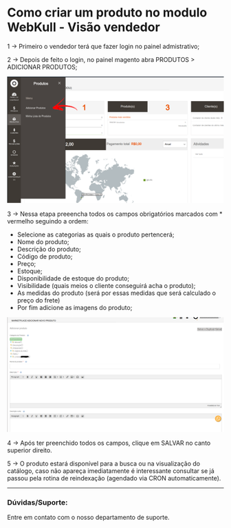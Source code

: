 # Como criar um produto no modulo WebKull - Visão vendedor

1 -> Primeiro o vendedor terá que fazer login no painel admistrativo;

2 -> Depois de feito o login, no painel magento abra PRODUTOS > ADICIONAR PRODUTOS;

![webkull](https://github.com/Oficina-do-Dev/Tutoriais/blob/main/Magento_2/028%20-%20Como%20criar%20produto%20WebKull/images/imagem1.png)

 3 -> Nessa etapa preeencha todos os campos obrigatórios marcados com * vermelho seguindo a ordem:

 * Selecione as categorias as quais o produto pertencerá;
 * Nome do produto;
 * Descrição do produto;
 * Código de produto;
 * Preço;
 * Estoque;
 * Disponibilidade de estoque do produto;
 * Visibilidade (quais meios o cliente conseguirá acha o produto);
 * As medidas do produto (será por essas medidas que será calculado o preço do frete)
 * Por fim adicione as imagens do produto;

 ![webkull](https://github.com/Oficina-do-Dev/Tutoriais/blob/main/Magento_2/028%20-%20Como%20criar%20produto%20WebKull/images/imagem2.png)

 4 -> Após ter preenchido todos os campos, clique em SALVAR no canto superior direito.

 5 -> O produto estará disponível para a busca ou na visualização do catálogo, caso não apareça imediatamente é interessante consultar se já passou pela rotina de reindexação (agendado via CRON automaticamente).

<hr>

### Dúvidas/Suporte:
Entre em contato com o nosso departamento de suporte.